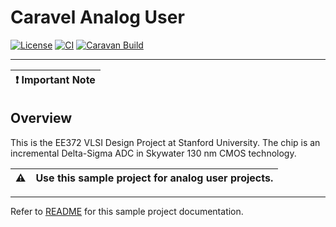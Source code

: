 # Caravel Analog User

[![License](https://img.shields.io/badge/License-Apache%202.0-blue.svg)](https://opensource.org/licenses/Apache-2.0) [![CI](https://github.com/efabless/caravel_user_project_analog/actions/workflows/user_project_ci.yml/badge.svg)](https://github.com/efabless/caravel_user_project_analog/actions/workflows/user_project_ci.yml) [![Caravan Build](https://github.com/efabless/caravel_user_project_analog/actions/workflows/caravan_build.yml/badge.svg)](https://github.com/efabless/caravel_user_project_analog/actions/workflows/caravan_build.yml)

---

| :exclamation: Important Note            |
|-----------------------------------------|

## Overview 

This is the EE372 VLSI Design Project at Stanford University. The chip is an incremental Delta-Sigma ADC in Skywater 130 nm CMOS technology.



:warning: | Use this sample project for analog user projects. 
:---: | :---

---

Refer to [README](docs/source/index.rst) for this sample project documentation. 
